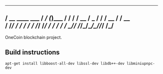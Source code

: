    ____             ______      _     
  / __ \____  ___  / ____/___  (_)___ 
 / / / / __ \/ _ \/ /   / __ \/ / __ \
/ /_/ / / / /  __/ /___/ /_/ / / / / /
\____/_/ /_/\___/\____/\____/_/_/ /_/ 
-------------------------------------

OneCoin blockchain project.

## Build instructions
`apt-get install libboost-all-dev libssl-dev libdb++-dev libminiupnpc-dev`
  
                                   
